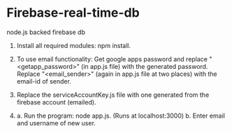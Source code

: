 # Firebase-real-time-db
node.js backed firebase db

1. Install all required modules: npm install.

2. To use email functionality: Get google apps password and replace "<getapp_password>" (in app.js file) with the generated password. Replace "<email_sender>" (again in app.js file at two places) with the email-id of sender.

3. Replace the serviceAccountKey.js file with one generated from the firebase account (emailed).

4. a. Run the program: node app.js. (Runs at localhost:3000)
   b. Enter email and username of new user.
